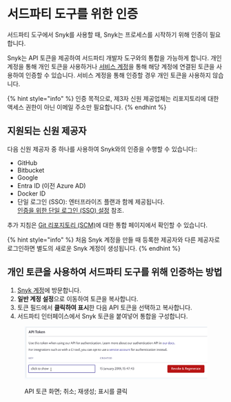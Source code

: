# 서드파티 도구를 위한 인증

서드파티 도구에서 Snyk를 사용할 때, Snyk는 프로세스를 시작하기 위해 인증이 필요합니다.

Snyk는 API 토큰을 제공하여 서드파티 개발자 도구와의 통합을 가능하게 합니다. 개인 계정을 통해 개인 토큰을 사용하거나 [서비스 계정](service-accounts/)을 통해 해당 계정에 연결된 토큰을 사용하여 인증할 수 있습니다. 서비스 계정을 통해 인증할 경우 개인 토큰을 사용하지 않습니다.

{% hint style="info" %}
인증 목적으로, 제3자 신원 제공업체는 리포지토리에 대한 액세스 권한이 아닌 이메일 주소만 필요합니다.
{% endhint %}

## 지원되는 신원 제공자

다음 신원 제공자 중 하나를 사용하여 Snyk와의 인증을 수행할 수 있습니다::

- GitHub
- Bitbucket
- Google
- Entra ID (이전 Azure AD)
- Docker ID
- 단일 로그인 (SSO): 엔터프라이즈 플랜과 함께 제공됩니다.\
  [인증을 위한 단일 로그인 (SSO) 설정](single-sign-on-sso-for-authentication-to-snyk/) 참조.

추가 지침은 [Git 리포지토리 (SCM)](../scm-ide-and-ci-cd-integrations/snyk-scm-integrations/)에 대한 통합 페이지에서 확인할 수 있습니다.

{% hint style="info" %}
처음 Snyk 계정을 만들 때 등록한 제공자와 다른 제공자로 로그인하면 별도의 새로운 Snyk 계정이 생성됩니다.
{% endhint %}

## 개인 토큰을 사용하여 서드파티 도구를 위해 인증하는 방법

1. [Snyk 계정](https://app.snyk.io/account)에 방문합니다.
2. **일반 계정 설정**으로 이동하여 토큰을 복사합니다.
3. 토큰 필드에서 **클릭하여 표시**한 다음 API 토큰을 선택하고 복사합니다.
4. 서드파티 인터페이스에서 Snyk 토큰을 붙여넣어 통합을 구성합니다.

<figure><img src="../.gitbook/assets/uuid-8d94edf8-b42b-e5b3-ada1-e157d18ff884-en (1) (1) (1) (1) (1) (1) (1) (1) (1) (1) (1) (1) (1) (1) (3) (16).png" alt="API token 화면; 취소; 재생성; 표시를 클릭"><figcaption><p>API 토큰 화면; 취소; 재생성; 표시를 클릭</p></figcaption></figure>